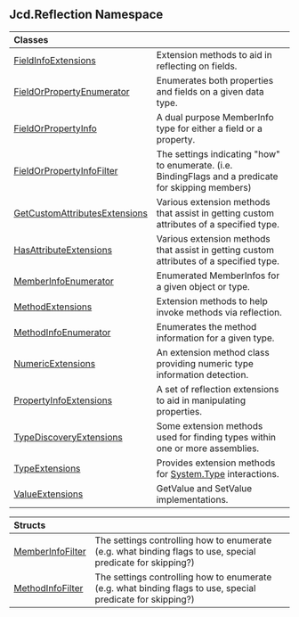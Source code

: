 ## Jcd.Reflection Namespace

| Classes                                                                                                          |                                                                                                                                   |
|:-----------------------------------------------------------------------------------------------------------------|:----------------------------------------------------------------------------------------------------------------------------------|
| [FieldInfoExtensions](FieldInfoExtensions.md 'Jcd.Reflection.FieldInfoExtensions')                               | Extension methods to aid in reflecting on fields.                                                                                 |
| [FieldOrPropertyEnumerator](FieldOrPropertyEnumerator.md 'Jcd.Reflection.FieldOrPropertyEnumerator')             | Enumerates both properties and fields on a given data type.                                                                       |
| [FieldOrPropertyInfo](FieldOrPropertyInfo.md 'Jcd.Reflection.FieldOrPropertyInfo')                               | A dual purpose MemberInfo type for either a field or a property.                                                                  |
| [FieldOrPropertyInfoFilter](FieldOrPropertyInfoFilter.md 'Jcd.Reflection.FieldOrPropertyInfoFilter')             | The settings indicating "how" to enumerate. (i.e. BindingFlags and a predicate for skipping members)                              |
| [GetCustomAttributesExtensions](GetCustomAttributesExtensions.md 'Jcd.Reflection.GetCustomAttributesExtensions') | Various extension methods that assist in getting custom attributes of a specified type.                                           |
| [HasAttributeExtensions](HasAttributeExtensions.md 'Jcd.Reflection.HasAttributeExtensions')                      | Various extension methods that assist in getting custom attributes of a specified type.                                           |
| [MemberInfoEnumerator](MemberInfoEnumerator.md 'Jcd.Reflection.MemberInfoEnumerator')                            | Enumerated MemberInfos for a given object or type.                                                                                |
| [MethodExtensions](MethodExtensions.md 'Jcd.Reflection.MethodExtensions')                                        | Extension methods to help invoke methods via reflection.                                                                          |
| [MethodInfoEnumerator](MethodInfoEnumerator.md 'Jcd.Reflection.MethodInfoEnumerator')                            | Enumerates the method information for a given type.                                                                               |
| [NumericExtensions](NumericExtensions.md 'Jcd.Reflection.NumericExtensions')                                     | An extension method class providing numeric type information detection.                                                           |
| [PropertyInfoExtensions](PropertyInfoExtensions.md 'Jcd.Reflection.PropertyInfoExtensions')                      | A set of reflection extensions to aid in manipulating properties.                                                                 |
| [TypeDiscoveryExtensions](TypeDiscoveryExtensions.md 'Jcd.Reflection.TypeDiscoveryExtensions')                   | Some extension methods used for finding types within one or more assemblies.                                                      |
| [TypeExtensions](TypeExtensions.md 'Jcd.Reflection.TypeExtensions')                                              | Provides extension methods for [System.Type](https://docs.microsoft.com/en-us/dotnet/api/System.Type 'System.Type') interactions. |
| [ValueExtensions](ValueExtensions.md 'Jcd.Reflection.ValueExtensions')                                           | GetValue and SetValue implementations.                                                                                            |

| Structs                                                                   |                                                                                                             |
|:--------------------------------------------------------------------------|:------------------------------------------------------------------------------------------------------------|
| [MemberInfoFilter](MemberInfoFilter.md 'Jcd.Reflection.MemberInfoFilter') | The settings controlling how to enumerate (e.g. what binding flags to use, special predicate for skipping?) |
| [MethodInfoFilter](MethodInfoFilter.md 'Jcd.Reflection.MethodInfoFilter') | The settings controlling how to enumerate (e.g. what binding flags to use, special predicate for skipping?) |
